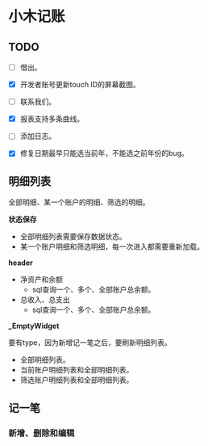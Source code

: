 # 小木记账

## TODO

- [ ] 借出。

- [x] 开发者账号更新touch ID的屏幕截图。

- [ ] 联系我们。

- [x] 报表支持多条曲线。

- [ ] 添加日志。

- [x] 修复日期最早只能选当前年，不能选之前年份的bug。


## 明细列表

全部明细、某一个账户的明细、筛选的明细。

**状态保存**

- 全部明细列表需要保存数据状态。
- 某一个账户明细和筛选明细，每一次进入都需要重新加载。

**header**

- 净资产和余额
  - sql查询一个、多个、全部账户总余额。
- 总收入、总支出
  - sql查询一个、多个、全部账户总余额。

**_EmptyWidget**

要有type，因为新增记一笔之后，要刷新明细列表。

- 全部明细列表。
- 当前账户明细列表和全部明细列表。
- 筛选账户明细列表和全部明细列表。

## 记一笔

### 新增、删除和编辑

